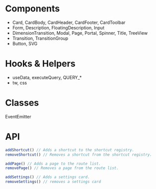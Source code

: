 # Components

- Card, CardBody, CardHeader, CardFooter, CardToolbar
- Form, Description, FloatingDescription, Input
- DimensionTransition, Modal, Page, Portal, Spinner, Title, TreeView
- Transition, TransitionGroup
- Button, SVG

# Hooks & Helpers

- useData, executeQuery, QUERY_*
- tw, css

# Classes

EventEmitter

# API

```javascript
addShortcut() // Adds a shortcut to the shortcut registry.
removeShortcut() // Removes a shortcut from the shortcut registry.

addPage() // Adds a page to the route list.
removePage() // Removes a page from the route list.

addSettings() // Adds a settings card.
removeSettings() // removes a settings card
```
